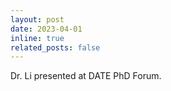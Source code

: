 ```yaml
---
layout: post
date: 2023-04-01 
inline: true
related_posts: false
---
```


Dr. Li presented at DATE PhD Forum.